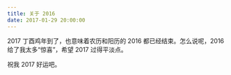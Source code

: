 ```yaml
---
title: 关于 2016
date: 2017-01-29 20:00:00
---
```


2017 丁酉鸡年到了，也意味着农历和阳历的 2016 都已经结束。怎么说呢，2016 给了我太多“惊喜”，希望 2017 过得平淡点。

祝我 2017 好运吧。
